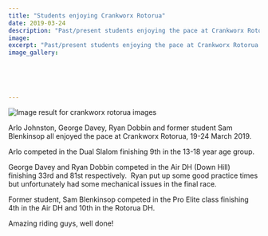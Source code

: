 ```yaml
---
title: "Students enjoying Crankworx Rotorua"
date: 2019-03-24
description: "Past/present students enjoying the pace at Crankworx Rotorua 19-24 March 2019..."
image: 
excerpt: "Past/present students enjoying the pace at Crankworx Rotorua 19-24 March 2019.."
image_gallery:
    
    
    
    
    
---
```


<p><img src="https://encrypted-tbn0.gstatic.com/images?q=tbn:ANd9GcS5TB52DtnKzrDgzwpzJmTLizNBrFRCNoe3UFpKegPHYRYcD1Bm" alt="Image result for crankworx rotorua images" /></p>
<p>Arlo Johnston, George Davey, Ryan Dobbin and former student Sam Blenkinsop all enjoyed the pace at Crankworx Rotorua, 19-24 March 2019.&nbsp;</p>
<p>Arlo competed in the Dual Slalom finishing 9th in the 13-18 year age group.</p>
<p>George Davey and Ryan Dobbin competed in the Air DH (Down Hill) finishing 33rd and 81st respectively.&nbsp; Ryan put up some good practice times but unfortunately had some mechanical issues in the final race.</p>
<p>Former student, Sam Blenkinsop competed in the Pro Elite class finishing 4th in the Air DH and 10th in the Rotorua DH.</p>
<p>Amazing riding guys, well done!</p>

